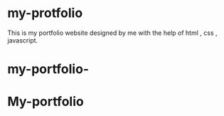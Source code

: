 # my-protfolio
This is my portfolio website designed by me with the help of html , css , javascript. 

































# my-portfolio-
# My-portfolio
